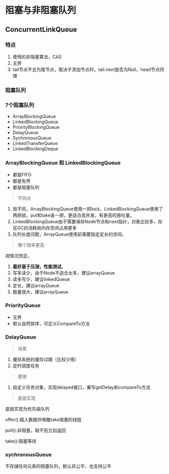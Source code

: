 # 阻塞与非阻塞队列

## ConcurrentLinkQueue

### 特点
1. 使用的非阻塞算法，CAS
2. 无界
3. tail节点不总为尾节点，取决于添加节点时，tail.next是否为Null，head节点同理

### 阻塞队列

### 7个阻塞队列
- ArrayBlockingQueue
- LinkedBlockingQueue
- PriorityBlockingQueue
- DelayQueue
- SychronousQueue
- LinkedTransferQueue
- LinkedBlockingDeque

### ArrayBlockingQueue 和 LinkedBlockingQueue
- 都是FIFO
- 都是有界
- 都是阻塞队列

> 不同点

1. 锁不同，ArrayBlockingQueue使用一把lock，LinkedBlockingQueue使用了两把锁，put和take各一把，更适合高并发，有更高的吞吐量。
2. LinkedBlockingQueue由于需要保存Node节点和next指针，对象比较多，存在GC的消耗和内存空间占用更多
3. 队列长度问题，ArrayQueue使用前需要指定定长的空间。

> 哪个效率更高

视情况而定。
1. **最好基于压测，性能测试**。
2. 写多读少，由于Node不适合太多，建议arrayQueue
3. 读多写少，建议linkedQueue
4. 定长，建议arrayQueue
5. 数量很大，建议arrayQueue

### PriorityQueue
- 无界
- 默认自然排序，可定义CompareTo方法

### DelayQueue
> 场景

1. 缓存系统的缓存过期（比较少用）
2. 定时调度任务

> 使用

1. 自定义任务对象，实现delayed接口，重写getDelay和compareTo方法

> 底层实现

底层实现为优先级队列

offer():插入数据并唤醒take阻塞的线程

poll():非阻塞，取不到立刻返回

take():阻塞等待

### sychronousQueue
不存储任何元素的阻塞队列，默认非公平，也支持公平
